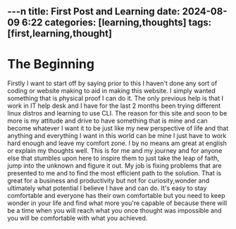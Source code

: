 ---n
title: First Post and Learning
date: 2024-08-09 6:22
categories: [learning,thoughts]
tags: [first,learning,thought]
---

# The Beginning

Firstly I want to start off by saying prior to this I haven't done any sort of coding or website making to aid in making this website. I simply wanted something that is physical proof I can do it. The only previous help is that I work in IT help desk and I have for the last 2 months been trying different linux distros and learning to use CLI. The reason for this site and soon to be more is my attitude and drive to have something that is mine and can become whatever I want it to be just like my new perspective of life and that anything and everything I want in this world can be mine I just have to work hard enough and leave my comfort zone. I by no means am great at english or explain my thoughts well. This is for me and my journey and for anyone else that stumbles upon here to inspire them to just take the leap of faith, jump into the unknown and figure it out. My job is fixing problems that are presented to me and to find the most efficient path to the solution. That is great for a business and productivity but not for curiosity,wonder and ultimately what potential I believe I have and can do. It's easy to stay comfortable and everyone has their own comfortable but you need to keep wonder in your life and find what more you're capable of because there will be a time when you will reach what you once thought was impossible and you will be comfortable with what you achieved.
